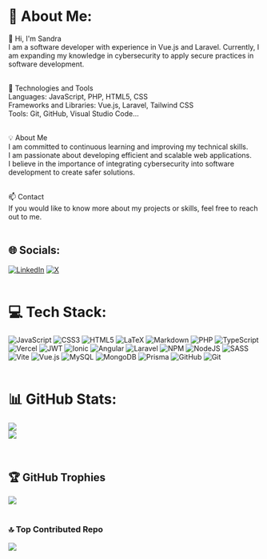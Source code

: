 # 💫 About Me:
👋 Hi, I'm Sandra<br>I am a software developer with experience in Vue.js and Laravel. Currently, I am expanding my knowledge in cybersecurity to apply secure practices in software development.<br><br>

🚀 Technologies and Tools<br>Languages: JavaScript, PHP, HTML5, CSS<br>Frameworks and Libraries: Vue.js, Laravel, Tailwind CSS<br>Tools: Git, GitHub, Visual Studio Code...<br><br>

💡 About Me<br>I am committed to continuous learning and improving my technical skills.<br>I am passionate about developing efficient and scalable web applications.<br>I believe in the importance of integrating cybersecurity into software development to create safer solutions.<br><br>

📫 Contact<br>If you would like to know more about my projects or skills, feel free to reach out to me. <br><br>


## 🌐 Socials:
[![LinkedIn](https://img.shields.io/badge/LinkedIn-%230077B5.svg?logo=linkedin&logoColor=white)](https://linkedin.com/in/sandra-moya-ortega) [![X](https://img.shields.io/badge/X-black.svg?logo=X&logoColor=white)](https://x.com/@San_5M) 
<br><br>
# 💻 Tech Stack:
![JavaScript](https://img.shields.io/badge/javascript-%23323330.svg?style=flat-square&logo=javascript&logoColor=%23F7DF1E) ![CSS3](https://img.shields.io/badge/css3-%231572B6.svg?style=flat-square&logo=css3&logoColor=white) ![HTML5](https://img.shields.io/badge/html5-%23E34F26.svg?style=flat-square&logo=html5&logoColor=white) ![LaTeX](https://img.shields.io/badge/latex-%23008080.svg?style=flat-square&logo=latex&logoColor=white) ![Markdown](https://img.shields.io/badge/markdown-%23000000.svg?style=flat-square&logo=markdown&logoColor=white) ![PHP](https://img.shields.io/badge/php-%23777BB4.svg?style=flat-square&logo=php&logoColor=white) ![TypeScript](https://img.shields.io/badge/typescript-%23007ACC.svg?style=flat-square&logo=typescript&logoColor=white) ![Vercel](https://img.shields.io/badge/vercel-%23000000.svg?style=flat-square&logo=vercel&logoColor=white) ![JWT](https://img.shields.io/badge/JWT-black?style=flat-square&logo=JSON%20web%20tokens) ![Ionic](https://img.shields.io/badge/Ionic-%233880FF.svg?style=flat-square&logo=Ionic&logoColor=white) ![Angular](https://img.shields.io/badge/angular-%23DD0031.svg?style=flat-square&logo=angular&logoColor=white) ![Laravel](https://img.shields.io/badge/laravel-%23FF2D20.svg?style=flat-square&logo=laravel&logoColor=white) ![NPM](https://img.shields.io/badge/NPM-%23CB3837.svg?style=flat-square&logo=npm&logoColor=white) ![NodeJS](https://img.shields.io/badge/node.js-6DA55F?style=flat-square&logo=node.js&logoColor=white) ![SASS](https://img.shields.io/badge/SASS-hotpink.svg?style=flat-square&logo=SASS&logoColor=white) ![Vite](https://img.shields.io/badge/vite-%23646CFF.svg?style=flat-square&logo=vite&logoColor=white) ![Vue.js](https://img.shields.io/badge/vue.js-%2335495e.svg?style=flat-square&logo=vuedotjs&logoColor=%234FC08D) ![MySQL](https://img.shields.io/badge/mysql-4479A1.svg?style=flat-square&logo=mysql&logoColor=white) ![MongoDB](https://img.shields.io/badge/MongoDB-%234ea94b.svg?style=flat-square&logo=mongodb&logoColor=white) ![Prisma](https://img.shields.io/badge/Prisma-3982CE?style=flat-square&logo=Prisma&logoColor=white) ![GitHub](https://img.shields.io/badge/github-%23121011.svg?style=flat-square&logo=github&logoColor=white) ![Git](https://img.shields.io/badge/git-%23F05033.svg?style=flat-square&logo=git&logoColor=white)
<br><br>
# 📊 GitHub Stats:
![](https://nirzak-streak-stats.vercel.app/?user=San05M&theme=catppuccin_mocha&hide_border=false)<br/>
![](https://github-readme-stats.vercel.app/api?username=San05M&theme=catppuccin_mocha&hide_border=false&include_all_commits=true&count_private=true)<br/>
<br><br>
## 🏆 GitHub Trophies
![](https://github-profile-trophy.vercel.app/?username=San05M&theme=vue-dark&no-frame=false&no-bg=true&margin-w=4)
<br><br>
### 🔝 Top Contributed Repo
![](https://github-contributor-stats.vercel.app/api?username=San05M&limit=5&theme=vue-dark&combine_all_yearly_contributions=true)
